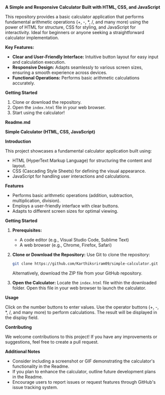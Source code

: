 **A Simple and Responsive Calculator Built with HTML, CSS, and JavaScript**

This repository provides a basic calculator application that performs fundamental arithmetic operations (+, -, *, /, and many more) using the power of HTML for structure, CSS for styling, and JavaScript for interactivity. Ideal for beginners or anyone seeking a straightforward calculator implementation.

**Key Features:**

- **Clear and User-Friendly Interface:** Intuitive button layout for easy input and calculation execution.
- **Responsive Design:** Adapts seamlessly to various screen sizes, ensuring a smooth experience across devices.
- **Functional Operations:** Performs basic arithmetic calculations accurately.

**Getting Started**

1. Clone or download the repository.
2. Open the `index.html` file in your web browser.
3. Start using the calculator!

**Readme.md**

**Simple Calculator (HTML, CSS, JavaScript)**

**Introduction**

This project showcases a fundamental calculator application built using:

- HTML (HyperText Markup Language) for structuring the content and layout.
- CSS (Cascading Style Sheets) for defining the visual appearance.
- JavaScript for handling user interactions and calculations.

**Features**

- Performs basic arithmetic operations (addition, subtraction, multiplication, division).
- Employs a user-friendly interface with clear buttons.
- Adapts to different screen sizes for optimal viewing.

**Getting Started**

1. **Prerequisites:**
   - A code editor (e.g., Visual Studio Code, Sublime Text)
   - A web browser (e.g., Chrome, Firefox, Safari)
2. **Clone or Download the Repository:**
   Use Git to clone the repository:

   ```bash
   git clone https://github.com/Karthiksriram09/simple-calculator.git
   ```

   Alternatively, download the ZIP file from your GitHub repository.
3. **Open the Calculator:**
   Locate the `index.html` file within the downloaded folder.
   Open this file in your web browser to launch the calculator.

**Usage**

Click on the number buttons to enter values. Use the operator buttons (+, -, *, /, and many more) to perform calculations. The result will be displayed in the display field.

**Contributing**

We welcome contributions to this project! If you have any improvements or suggestions, feel free to create a pull request.


**Additional Notes**

- Consider including a screenshot or GIF demonstrating the calculator's functionality in the Readme.
- If you plan to enhance the calculator, outline future development plans in the Readme.
- Encourage users to report issues or request features through GitHub's issue tracking system.
